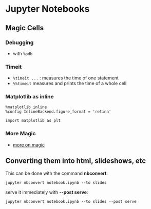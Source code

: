 # Jupyter Notebooks

## Magic Cells
### Debugging
- with `%pdb`

### Timeit
- `%timeit ...` : measures the time of one statement
- `%%timeit` measures and prints the time of a whole cell

### Matplotlib as inline
```
%matplotlib inline
%config InlineBackend.figure_format = 'retina'

import matplotlib as plt
```

### More Magic
- [more on magic](http://ipython.readthedocs.io/en/stable/interactive/magics.html)

## Converting them into html, slideshows, etc 
This can be done with the command **nbconvert**:
```
jupyter nbconvert notebook.ipynb --to slides
```

serve it immediately with **--post serve**:
```
jupyter nbconvert notebook.ipynb --to slides --post serve
```
